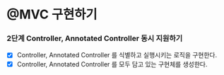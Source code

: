 # @MVC 구현하기

### 2단계 Controller, Annotated Controller 동시 지원하기
- [x] Controller, Annotated Controller 를 식별하고 실행시키는 로직을 구현한다.
- [x] Controller, Annotated Controller 를 모두 담고 있는 구현체를 생성한다.
